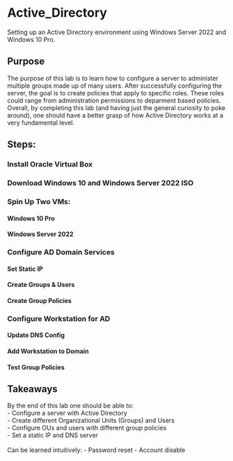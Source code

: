 # Active_Directory
Setting up an Active Directory environment using Windows Server 2022 and Windows 10 Pro.

<h2>Purpose</h2>
The purpose of this lab is to learn how to configure a server to administer multiple groups made up of many users. After successfully configuring the server, the goal is to create policies that apply to specific roles. These roles could range from administration permissions to deparment based policies.
Overall, by completing this lab (and having just the general curiosity to poke around), one should have a better grasp of how Active Directory works at a very fundamental level.

<h2>Steps:</h2>
<h3>Install Oracle Virtual Box</h3>
<h3>Download Windows 10 and Windows Server 2022 ISO</h3>
<h3>Spin Up Two VMs:</h3>
<h4>Windows 10 Pro</h4>
<h4>Windows Server 2022</h4>
<h3>Configure AD Domain Services</h3>
<h4>Set Static IP</h4>
<h4>Create Groups & Users</h4>
<h4>Create Group Policies</h4>
<h3>Configure Workstation for AD</h3>
<h4>Update DNS Config</h4>
<h4>Add Workstation to Domain</h4>
<h4>Test Group Policies</h4>

<h2>Takeaways</h2>
By the end of this lab one should be able to:<br>
- Configure a server with Active Directory <br>
- Create different Organizational Units (Groups) and Users<br>
- Configure OUs and users with different group policies<br>
- Set a static IP and DNS server<br>
<br>
Can be learned intuitively:
- Password reset
- Account disable
